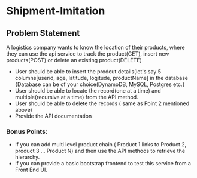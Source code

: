 # Shipment-Imitation

## Problem Statement
A logistics company wants to know the location of their products, where they can use the api service
to track the product(GET), insert new products(POST) or delete an existing product(DELETE)

* User should be able to insert the prodcut details(let's say 5 columns[userid, age, latitude, logitude, productName] in the database
{Database can be of your choice(DynamoDB, MySQL, Postgres etc.}
* User should be able to locate the record(one at a time) and multiple(recursive at a time) from the API method.
* User should be able to delete the records ( same as Point 2 mentioned above)
* Provide the API documentation


### Bonus Points:
* If you can add multi level product chain ( Product 1 links to Product 2, product 3 ... Product N) and then use the API methods to retrieve the hierarchy.
* If you can provide a basic bootstrap frontend to test this service from a Front End UI.